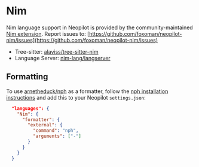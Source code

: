 # Nim

Nim language support in Neopilot is provided by the community-maintained [Nim extension](https://github.com/foxoman/neopilot-nim).
Report issues to: [https://github.com/foxoman/neopilot-nim/issues](https://github.com/foxoman/neopilot-nim/issues)

- Tree-sitter: [alaviss/tree-sitter-nim](https://github.com/alaviss/tree-sitter-nim)
- Language Server: [nim-lang/langserver](https://github.com/nim-lang/langserver)

## Formatting

To use [arnetheduck/nph](https://github.com/arnetheduck/nph) as a formatter, follow the [nph installation instructions](https://github.com/arnetheduck/nph?tab=readme-ov-file#installation) and add this to your Neopilot `settings.json`:

```json
  "languages": {
    "Nim": {
      "formatter": {
        "external": {
          "command": "nph",
          "arguments": ["-"]
        }
      }
    }
  }
```
